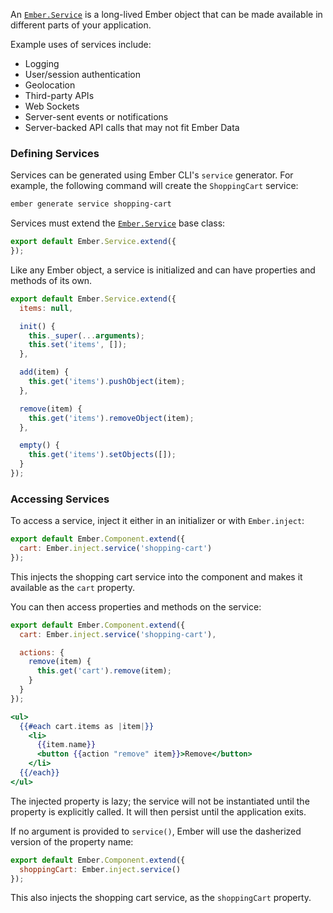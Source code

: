 An [`Ember.Service`][1] is a long-lived Ember object
that can be made available in different parts of your application.

[1]: http://emberjs.com/api/classes/Ember.Service.html

Example uses of services include:

* Logging
* User/session authentication
* Geolocation
* Third-party APIs
* Web Sockets
* Server-sent events or notifications
* Server-backed API calls that may not fit Ember Data

### Defining Services

Services can be generated using Ember CLI's `service` generator. For example,
the following command will create the `ShoppingCart` service:

```bash
ember generate service shopping-cart
```

Services must extend the [`Ember.Service`][1] base class:

[1]: http://emberjs.com/api/classes/Ember.Service.html

```javascript {data-filename=app/services/shopping-cart.js}
export default Ember.Service.extend({
});
```

Like any Ember object, a service is initialized and can have properties and methods of its own.

```javascript {data-filename=app/services/shopping-cart.js}
export default Ember.Service.extend({
  items: null,

  init() {
    this._super(...arguments);
    this.set('items', []);
  },

  add(item) {
    this.get('items').pushObject(item);
  },

  remove(item) {
    this.get('items').removeObject(item);
  },

  empty() {
    this.get('items').setObjects([]);
  }
});
```

### Accessing Services

To access a service, inject it either in an initializer or with `Ember.inject`:

```javascript {data-filename=app/components/cart-contents.js}
export default Ember.Component.extend({
  cart: Ember.inject.service('shopping-cart')
});
```

This injects the shopping cart service into the component and makes it available as the `cart` property.

You can then access properties and methods on the service:

```javascript {data-filename=app/components/cart-contents.js}
export default Ember.Component.extend({
  cart: Ember.inject.service('shopping-cart'),

  actions: {
    remove(item) {
      this.get('cart').remove(item);
    }
  }
});
```

```handlebars {data-filename=app/templates/components/cart-contents.hbs}
<ul>
  {{#each cart.items as |item|}}
    <li>
      {{item.name}}
      <button {{action "remove" item}}>Remove</button>
    </li>
  {{/each}}
</ul>
```

The injected property is lazy; the service will not be instantiated until the property is explicitly called.
It will then persist until the application exits.

If no argument is provided to `service()`, Ember will use the dasherized version of the property name:

```javascript {data-filename=app/components/cart-contents.js}
export default Ember.Component.extend({
  shoppingCart: Ember.inject.service()
});
```

This also injects the shopping cart service, as the `shoppingCart` property.
